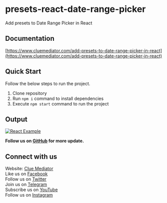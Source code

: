 # presets-react-date-range-picker

Add presets to Date Range Picker in React

## Documentation

[https://www.cluemediator.com/add-presets-to-date-range-picker-in-react](https://www.cluemediator.com/add-presets-to-date-range-picker-in-react)

## Quick Start

Follow the below steps to run the project.

1. Clone repository
2. Run `npm i` command to install dependencies
3. Execute `npm start` command to run the project

## Output

[![React Example](https://www.cluemediator.com/wp-content/uploads/2023/01/output-add-presets-to-date-range-picker-in-react-clue-mediator.gif)](https://www.cluemediator.com/add-presets-to-date-range-picker-in-react)

**Follow us on [GitHub](https://github.com/cluemediator) for more update.**

## Connect with us

Website: [Clue Mediator](https://www.cluemediator.com)  
Like us on [Facebook](https://www.facebook.com/thecluemediator)  
Follow us on [Twitter](https://twitter.com/cluemediator)  
Join us on [Telegram](https://t.me/cluemediator)  
Subscribe us on [YouTube](https://www.youtube.com/ClueMediator)  
Follow us on [Instagram](https://www.instagram.com/clue_mediator)